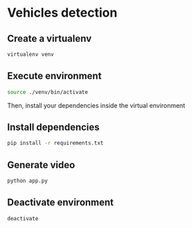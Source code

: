 # Vehicles detection

## Create a virtualenv

```bash
virtualenv venv
```

## Execute environment

```bash
source ./venv/bin/activate
```

Then, install your dependencies inside the virtual environment

## Install dependencies

```bash
pip install -r requirements.txt
```

## Generate video

```bash
python app.py
```

## Deactivate environment

```bash
deactivate
```

